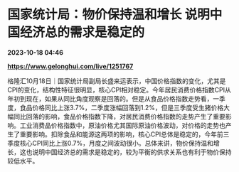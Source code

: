 # 国家统计局：物价保持温和增长 说明中国经济总的需求是稳定的

**2023-10-18 04:46**

**https://www.gelonghui.com/live/1251767**

格隆汇10月18日｜国家统计局副局长盛来运表示，中国价格指数的变化，尤其是CPI的变化，结构性特征很明显，核心CPI相对稳定。今年居民消费价格指数CPI从年初到现在，如果从同比角度观察是回落的。但是从食品价格指数走势看，一季度，食品价格同比上涨3.7%，二季度涨幅回落到1.2%，但是三季度受生猪价格大幅同比回落的影响，食品价格指数下降，对居民消费价格指数的走势产生了重要影响。工业消费品价格指数中，原油价格尤其国际原油价格波动，对价格的走势也产生了重要影响。扣除食品和能源这两项的影响，核心CPI总体是稳定的，今年前三季度核心CPI同比上涨0.7%，月度之间波动很小。总体来讲，物价保持温和增长，这也说明中国经济总的需求是稳定的，较为平衡的供求关系也有利于物价保持较低水平。